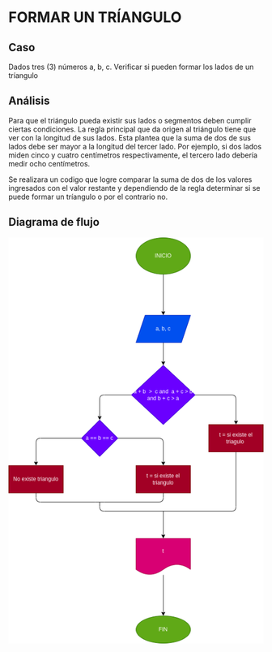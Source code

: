 # FORMAR UN TRÍANGULO
## Caso 
Dados tres (3) números a, b, c. Verificar si pueden formar los lados de un tríangulo

## Análisis
Para que el triángulo pueda existir sus lados o segmentos deben cumplir ciertas condiciones. La regla principal que da origen al triángulo tiene que ver con la longitud de sus lados. Esta plantea que la suma de dos de sus lados debe ser mayor a la longitud del tercer lado. Por ejemplo, si dos lados miden cinco y cuatro centímetros respectivamente, el tercero lado debería medir ocho centímetros.

Se realizara un codigo que logre comparar la suma de dos de los valores ingresados con el valor restante y dependiendo de la regla determinar si se puede formar un tríangulo o por el contrario no.

## Diagrama de flujo
![Diagrama de flujo](diagrama.png)
